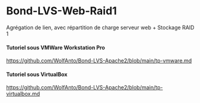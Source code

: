 # Bond-LVS-Web-Raid1
Agrégation de lien, avec répartition de charge serveur web + Stockage RAID 1

#### Tutoriel sous VMWare Workstation Pro
https://github.com/WolfAnto/Bond-LVS-Apache2/blob/main/tp-vmware.md


#### Tutoriel sous VirtualBox
https://github.com/WolfAnto/Bond-LVS-Apache2/blob/main/tp-virtualbox.md
